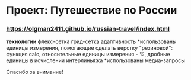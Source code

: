 # Проект: Путешествие по России

### https://olgman2411.github.io/russian-travel/index.html

**технологии**
флекс-сетка
грид-сетка
адаптивность 
  *использованы единицы измерения,  помогающие сделать верстку "резиновой": функция calc, относительные единицы измерения - %, дробные единицы в исчислении интерлиньяжа
  *использованы медиа-запросы
 
  
Спасибо за внимание!
